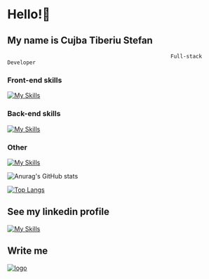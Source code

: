 

# Hello!👋
## My name is Cujba Tiberiu Stefan

                                                        Full-stack Developer

### Front-end skills
[![My Skills](https://skillicons.dev/icons?i=js,html,css,react,sass,bootstrap,tailwind,next,materialui,redux,prisma)](https://skillicons.dev)

### Back-end skills
[![My Skills](https://skillicons.dev/icons?i=java,spring,hibernate,postgresql)](https://skillicons.dev)

### Other
[![My Skills](https://skillicons.dev/icons?i=vscode,eclipse,postman,git,bash)](https://skillicons.dev)

![Anurag's GitHub stats](https://github-readme-stats.vercel.app/api?username=cujbaTiberiu&show_icons=true&theme=transparent)

[![Top Langs](https://github-readme-stats.vercel.app/api/top-langs/?username=cujbaTiberiu&layout=donut-vertical)](https://github.com/cujbaTiberiu/github-readme-stats)


## See my linkedin profile

[![My Skills](https://skillicons.dev/icons?i=linkedin)](https://www.linkedin.com/in/tiberiu-stefan-cujba/)

## Write me

[![logo](https://m.economictimes.com/thumb/msid-63994786,width-80,height-60,resizemode-4,imgsize-35146/gmail-gets-a-makeover-heres-how-you-can-make-the-most-of-its-features.jpg)](mailto:cujba.tiberiu@gmail.com)
